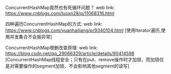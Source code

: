 ConcurrentHashMap竟然也有死循环问题？
web link: https://www.cnblogs.com/luoxn28/p/11068316.html

四种遍历ConcurrentHashMap的方式:
web link: https://www.cnblogs.com/yuanhailiang/p/9340104.html
[使用Iterator遍历,使用并发集合不会报异常]

ConcurrentHashMap增删改查原理:
web link: https://blog.csdn.net/qq_29066329/article/details/90414598
[ConcurrentHashMap线程安全；只有在put、remove操作时才加锁，而加锁仅是对需要操作的segment加锁，不会影响其他segment的读写]







